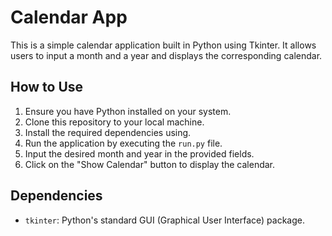 # Calendar App

This is a simple calendar application built in Python using Tkinter. 
It allows users to input a month and a year and displays the corresponding calendar.

## How to Use

1. Ensure you have Python installed on your system.
2. Clone this repository to your local machine.
3. Install the required dependencies using.
4. Run the application by executing the `run.py` file.
5. Input the desired month and year in the provided fields.
6. Click on the "Show Calendar" button to display the calendar.

## Dependencies

- `tkinter`: Python's standard GUI (Graphical User Interface) package.
